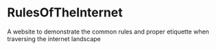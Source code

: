 # RulesOfTheInternet
A website to demonstrate the common rules and proper etiquette when traversing the internet landscape
